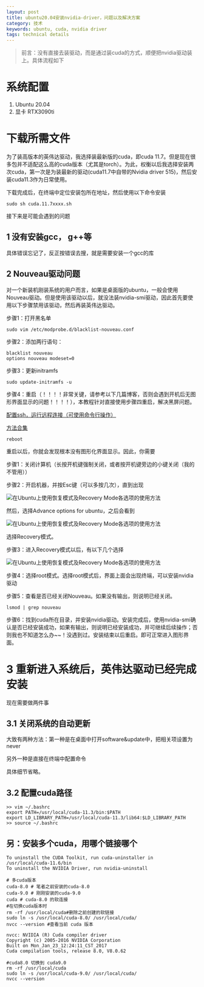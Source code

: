```yaml
---
layout: post
title: ubuntu20.04安装nvidia-driver，问题以及解决方案
category: 技术
keywords: ubuntu, cuda, nvidia driver
tags: technical details
---
```


>  前言：没有直接去装驱动，而是通过装cuda的方式，顺便把nvidia驱动装上。具体流程如下

# 系统配置

1. Ubuntu 20.04
2. 显卡 RTX3090ti

#  下载所需文件

为了装高版本的英伟达驱动，我选择装最新版的cuda，即cuda 11.7。但是现在很多包并不适配这么高的cuda版本（尤其是torch）。为此，权衡以后我选择安装两次cuda，第一次是为装最新的驱动(cuda11.7中自带的Nvidia driver 515)，然后安装cuda11.3作为日常使用。

下载完成后，在终端中定位安装包所在地址，然后使用以下命令安装

```
sudo sh cuda.11.7xxxx.sh
```

接下来是可能会遇到的问题

## 1 没有安装gcc， g++等

具体错误忘记了，反正按错误去搜，就是需要安装一个gcc的库

## 2  Nouveau驱动问题

对一个新装机刚装系统的用户而言，如果是桌面版的ubuntu，一般会使用Nouveau驱动。但是使用该驱动以后，就没法装nvidia-smi驱动，因此首先要使用以下步骤禁用该驱动，然后再装英伟达驱动。

步骤1：打开黑名单

```
sudo vim /etc/modprobe.d/blacklist-nouveau.conf
```

步骤2：添加两行语句：

```
blacklist nouveau
options nouveau modeset=0
```

步骤3：更新initramfs

```
sudo update-initramfs -u
```

步骤4：重启（！！！！非常关键，请参考以下几篇博客，否则会遇到开机后无图形界面显示的问题！！！！），本教程针对直接使用步骤四重启，解决黑屏问题。

[配置ssh，运行远程连接（可使用命令行操作）](https://blog.csdn.net/zhangjian2928/article/details/102948974)

[方法合集](https://blog.csdn.net/qq_43158129/article/details/109177618)

```
reboot
```

重启以后，你就会发现根本没有图形化界面显示。因此，你需要

步骤1：关闭计算机（长按开机键强制关闭，或者按开机键旁边的小键关闭（我的不管用））

步骤2：开启机器，并按Esc键（可以多按几次），直到出现

![在Ubuntu上使用恢复模式及Recovery Mode各选项的使用方法](https://ywnz.com/uploads/allimg/19/1-1Z510160511521.JPG)

然后，选择Advance options for ubuntu，之后会看到

![在Ubuntu上使用恢复模式及Recovery Mode各选项的使用方法](https://ywnz.com/uploads/allimg/19/1-1Z510160523543.JPG)

选择Recovery模式。

步骤3：进入Recovery模式以后，有以下几个选择

![在Ubuntu上使用恢复模式及Recovery Mode各选项的使用方法](https://ywnz.com/uploads/allimg/19/1-1Z510160630T8.JPG)

步骤4：选择root模式。选择root模式后，界面上面会出现终端，可以安装nvidia驱动

步骤5：查看是否已经关闭Nouveau。如果没有输出，则说明已经关闭。

```
lsmod | grep nouveau
```

步骤6：找到cuda所在目录，并安装nvidia驱动。安装完成后，使用nvidia-smi确认是否已经安装成功，如果有输出，则说明已经安装成功，并可继续后续操作；否则我也不知道怎么办~~！没遇到过。安装结束以后重启。即可正常进入图形界面。

# 3  重新进入系统后，英伟达驱动已经完成安装

现在需要做两件事

## 3.1 关闭系统的自动更新

大致有两种方法：第一种是在桌面中打开software&update中，把相关项设置为never

另外一种是直接在终端中配置命令

具体细节省略。

## 3.2 配置cuda路径

```
>> vim ~/.bashrc
export PATH=/usr/local/cuda-11.3/bin:$PATH
export LD_LIBRARY_PATH=/usr/local/cuda-11.3/lib64:$LD_LIBRARY_PATH
>> source ~/.bashrc
```

## 另：安装多个cuda，用哪个链接哪个

```
To uninstall the CUDA Toolkit, run cuda-uninstaller in /usr/local/cuda-11.6/bin
To uninstall the NVIDIA Driver, run nvidia-uninstall

# 多cuda版本
cuda-8.0 # 笔者之前安装的cuda-8.0
cuda-9.0 # 刚刚安装的cuda-9.0
cuda # cuda-8.0 的软连接
#在切换cuda版本时
rm -rf /usr/local/cuda#删除之前创建的软链接
sudo ln -s /usr/local/cuda-8.0/ /usr/local/cuda/
nvcc --version #查看当前 cuda 版本

nvcc: NVIDIA (R) Cuda compiler driver
Copyright (c) 2005-2016 NVIDIA Corporation
Built on Mon_Jan_23_12:24:11_CST_2017
Cuda compilation tools, release 8.0, V8.0.62

#cuda8.0 切换到 cuda9.0 
rm -rf /usr/local/cuda
sudo ln -s /usr/local/cuda-9.0/ /usr/local/cuda/
nvcc --version
```

